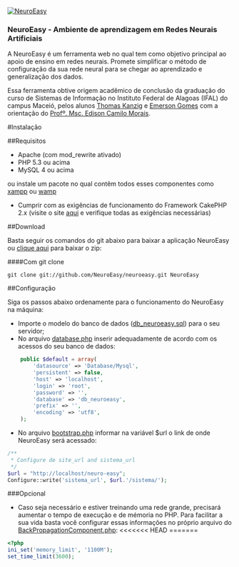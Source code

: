 
[![NeuroEasy](http://thomaskanzig.com/dev/neuro-easy/img/neuro-easy.png)](http://thomaskanzig.com/dev/neuro-easy/)

### NeuroEasy - Ambiente de aprendizagem em Redes Neurais Artificiais

A NeuroEasy é um ferramenta web no qual tem como objetivo principal ao apoio de ensino em redes neurais. Promete simplificar o método de configuração da sua rede neural para se chegar ao aprendizado e generalização dos dados.

Essa ferramenta obtive origem acadêmico de conclusão da graduação do curso de Sistemas de Informação no Instituto Federal de Alagoas (IFAL) do campus Maceió, pelos alunos [Thomas Kanzig](https://www.facebook.com/thomas.kanzig) e [Emerson Gomes](https://www.facebook.com/emersonpgomes) com a orientação do [Profº. Msc. Edison Camilo Morais](https://www.facebook.com/edison.camilo.56).

#Instalação

##Requisitos

* Apache (com mod_rewrite ativado)
* PHP 5.3 ou acima
* MySQL 4 ou acima

ou instale um pacote no qual contêm todos esses componentes como [xampp](https://www.apachefriends.org/pt_br/index.html) ou [wamp](http://www.wampserver.com/en/)

* Cumprir com as exigências de funcionamento do Framework CakePHP 2.x (visite o site [aqui](http://book.cakephp.org/2.0/en/installation.html#requirements) e verifique todas as exigências necessárias)

##Download

Basta seguir os comandos do git abaixo para baixar a aplicação NeuroEasy ou [clique aqui](https://github.com/NeuroEasy/neuroeasy/archive/master.zip) para baixar o zip:

####Com git clone

	git clone git://github.com/NeuroEasy/neuroeasy.git NeuroEasy

##Configuração

Siga os passos abaixo ordenamente para o funcionamento do NeuroEasy na máquina:

* Importe o modelo do banco de dados ([db_neuroeasy.sql](https://github.com/NeuroEasy/neuroeasy/blob/master/sql/db_neuroeasy.sql)) para o seu servidor;
* No arquivo [database.php](https://github.com/NeuroEasy/neuroeasy/blob/master/app/Config/database.php) inserir adequadamente de acordo com os acessos do seu banco de dados:

```php
	public $default = array(
		'datasource' => 'Database/Mysql',
		'persistent' => false,
		'host' => 'localhost',
		'login' => 'root',
		'password' => '',
		'database' => 'db_neuroeasy',
		'prefix' => '',
		'encoding' => 'utf8',
	);
```

* No arquivo [bootstrap.php](https://github.com/NeuroEasy/neuroeasy/blob/master/app/Config/bootstrap.php) informar na variável $url o link de onde NeuroEasy será acessado:

```php
/**
 * Configure de site_url and sistema_url
 */
$url = "http://localhost/neuro-easy";
Configure::write('sistema_url', $url.'/sistema/');
```

###Opcional
* Caso seja necessário e estiver treinando uma rede grande, precisará aumentar o tempo de execução e de mémoria no PHP. Para facilitar a sua vida basta você configurar essas informações no próprio arquivo do [BackPropagationComponent.php](https://github.com/NeuroEasy/neuroeasy/blob/master/app/Plugin/NeuralNetwork/Controller/Component/BackPropagationComponent.php):
<<<<<<< HEAD
=======

```php
<?php
ini_set('memory_limit', '1100M'); 
set_time_limit(3600);
```



